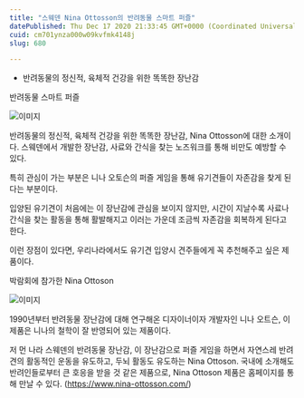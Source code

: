 ```yaml
---
title: "스웨덴 Nina Ottosson의 반려동물 스마트 퍼즐"
datePublished: Thu Dec 17 2020 21:33:45 GMT+0000 (Coordinated Universal Time)
cuid: cm701ynza000w09kvfmk4148j
slug: 680

---
```



- 반려동물의 정신적, 육체적 건강을 위한 똑똑한 장난감

반려동물 스마트 퍼즐

![이미지](https://cdn.hashnode.com/res/hashnode/image/upload/v1739252380075/5f53b97f-f26c-4df4-a25c-b7298304a3ab.jpeg)

반려동물의 정신적, 육체적 건강을 위한 똑똑한 장난감, Nina Ottosson에 대한 소개이다. 스웨덴에서 개발한 장난감, 사료와 간식을 찾는 노즈워크를 통해 비만도 예방할 수 있다.

특히 관심이 가는 부분은 니나 오토슨의 퍼즐 게임을 통해 유기견들이 자존감을 찾게 된다는 부분이다.

입양된 유기견이 처음에는 이 장난감에 관심을 보이지 않지만, 시간이 지날수록 사료나 간식을 찾는 활동을 통해 활발해지고 이러는 가운데 조금씩 자존감을 회복하게 된다고 한다.

이런 장점이 있다면, 우리나라에서도 유기견 입양시 견주들에게 꼭 추천해주고 싶은 제품이다.

박람회에 참가한 Nina Ottoson

![이미지](https://cdn.hashnode.com/res/hashnode/image/upload/v1739252382172/0976dc9d-dfaa-43b3-bedb-5cb10e5df2d0.jpeg)

1990년부터 반려동물 장난감에 대해 연구해온 디자이너이자 개발자인 니나 오트슨, 이 제품은 니나의 철학이 잘 반영되어 있는 제품이다.

저 먼 나라 스웨덴의 반려동물 장난감, 이 장난감으로 퍼즐 게임을 하면서 자연스레 반려견의 활동적인 운동을 유도하고, 두뇌 활동도 유도하는 Nina Ottoson. 국내에 소개해도 반려인들로부터 큰 호응을 받을 것 같은 제품으로, Nina Ottoson 제품은 홈페이지를 통해 만날 수 있다. (https://www.nina-ottosson.com/)